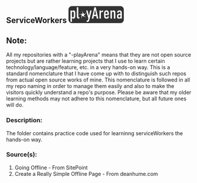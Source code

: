 ## ServiceWorkers <img src="/img/logo.png">

Note:
-----
All my repositories with a "-playArena" means that they are not open source projects but are rather learning projects
that I use to learn certain technology/language/feature, etc. in a very hands-on way.
This is a standard nomenclature that I have come up with to distinguish such repos from actual open source works of mine. This nomenclature is followed in all my repo naming in order to manage them easily and also to make the visitors quickly understand a repo's purpose.
Please be aware that my older learning methods may not adhere to this nomenclature, but all future ones will do. 

### Description:

The folder contains practice code used for learninng serviceWorkers the hands-on way.

### Source(s):

1. Going Offline -  From SitePoint
2. Create a Really Simple Offline Page - From deanhume.com
